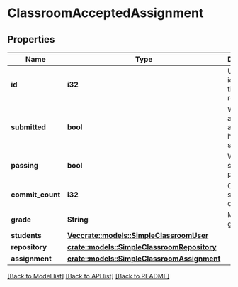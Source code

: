 # ClassroomAcceptedAssignment

## Properties

Name | Type | Description | Notes
------------ | ------------- | ------------- | -------------
**id** | **i32** | Unique identifier of the repository. | 
**submitted** | **bool** | Whether an accepted assignment has been submitted. | 
**passing** | **bool** | Whether a submission passed. | 
**commit_count** | **i32** | Count of student commits. | 
**grade** | **String** | Most recent grade. | 
**students** | [**Vec<crate::models::SimpleClassroomUser>**](simple-classroom-user.md) |  | 
**repository** | [**crate::models::SimpleClassroomRepository**](simple-classroom-repository.md) |  | 
**assignment** | [**crate::models::SimpleClassroomAssignment**](simple-classroom-assignment.md) |  | 

[[Back to Model list]](../README.md#documentation-for-models) [[Back to API list]](../README.md#documentation-for-api-endpoints) [[Back to README]](../README.md)


